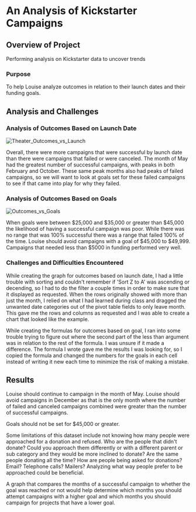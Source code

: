 # An Analysis of Kickstarter Campaigns

## Overview of Project
Performing analysis on Kickstarter data to uncover trends

### Purpose
To help Louise analyze outcomes in relation to their launch dates and their funding goals.

## Analysis and Challenges

### Analysis of Outcomes Based on Launch Date
![Theater_Outcomes_vs_Launch](https://user-images.githubusercontent.com/95720986/146844642-0ee54f84-0444-4723-9aef-256f2797374f.png)

Overall, there were more campaigns that were successful by launch date than there were campaigns that failed or were canceled.  The month of May had the greatest number of successful campaigns, with peaks in both February and October.  These same peak months also had peaks of failed campaigns, so we will want to look at goals set for these failed campaigns to see if that came into play for why they failed.

### Analysis of Outcomes Based on Goals
![Outcomes_vs_Goals](https://user-images.githubusercontent.com/95720986/146844618-3000824a-51db-414a-aea0-658cd83d50ca.png)

When goals were between $25,000 and $35,000 or greater than $45,000 the likelihood of having a successful campaign was poor.  While there was no range that was 100% successful there was a range that failed 100% of the time.  Louise should avoid campaigns with a goal of $45,000 to $49,999.  Campaigns that needed less than $5000 in funding performed very well.  

### Challenges and Difficulties Encountered
While creating the graph for outcomes based on launch date, I had a little trouble with sorting and couldn't remember if 'Sort Z to A' was ascending or decending, so I had to do the filter a couple times in order to make sure that it displayed as requested.  When the rows originally showed with more than just the month, I relied on what I had learned during class and dragged the unwanted date categories out of the pivot table fields to only leave month.  This gave me the rows and columns as requested and I was able to create a chart that looked like the example.

While creating the formulas for outcomes based on goal, I ran into some trouble trying to figure out where the second part of the less than argument was in relation to the rest of the formula.  I was unsure if it made a difference.  The formula I wrote gave me the results I was looking for, so I copied the formula and changed the numbers for the goals in each cell instead of writing it new each time to minimize the risk of making a mistake.

## Results
Louise should continue to campaign in the month of May.
Louise should avoid campaigns in December as that is the only month where the number of failed and canceled campaigns combined were greater than the number of successful campaigns.

Goals should not be set for $45,000 or greater.

Some limitations of this dataset include not knowing how many people were approached for a donation and refused.  Who are the people that didn't donate?  Could you approach them differently or with a different parent or sub category and they would be more inclined to donate?  Are the same people donating all the time?  How are people being asked for donations? Email? Telephone calls?  Mailers?  Analyzing what way people prefer to be approached could be beneficial.

A graph that compares the months of a successful campaign to whether the goal was reached or not would help determine which months you should attempt campaigns with a higher goal and which months you should campaign for projects that have a lower goal.  
